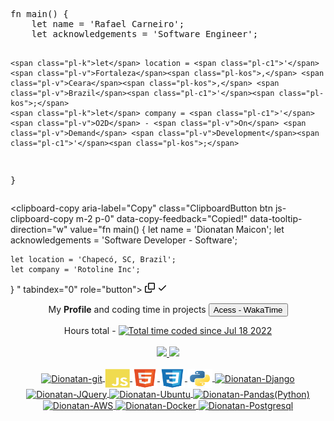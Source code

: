 <div class="highlight highlight-source-rust notranslate position-relative overflow-auto" dir="auto"><pre><span class="pl-k">fn</span> <span class="pl-en">main</span><span class="pl-kos">(</span><span class="pl-kos">)</span> <span class="pl-kos">{</span>
    <span class="pl-k">let</span> name = <span class="pl-c1">'</span><span class="pl-v">Rafael</span> <span class="pl-v">Carneiro</span><span class="pl-c1">'</span><span class="pl-kos">;</span>
    <span class="pl-k">let</span> acknowledgements = <span class="pl-c1">'</span><span class="pl-v">Software</span> <span class="pl-v">Engineer</span><span class="pl-c1">'</span><span class="pl-kos">;</span>

    <span class="pl-k">let</span> location = <span class="pl-c1">'</span><span class="pl-v">Fortaleza</span><span class="pl-kos">,</span> <span class="pl-v">Ceara</span><span class="pl-kos">,</span> <span class="pl-v">Brazil</span><span class="pl-c1">'</span><span class="pl-kos">;</span>
    <span class="pl-k">let</span> company = <span class="pl-c1">'</span><span class="pl-v">O2D</span> - <span class="pl-v">On</span> <span class="pl-v">Demand</span> <span class="pl-v">Development</span><span class="pl-c1">'</span><span class="pl-kos">;</span>
<span class="pl-kos">}</span></pre><div class="zeroclipboard-container position-absolute right-0 top-0">
    <clipboard-copy aria-label="Copy" class="ClipboardButton btn js-clipboard-copy m-2 p-0" data-copy-feedback="Copied!" data-tooltip-direction="w" value="fn main() {
    let name = 'Dionatan Maicon';
    let acknowledgements = 'Software Developer - Software';

    let location = 'Chapecó, SC, Brazil';
    let company = 'Rotoline Inc';
}
" tabindex="0" role="button">
      <svg aria-hidden="true" height="16" viewBox="0 0 16 16" version="1.1" width="16" data-view-component="true" class="octicon octicon-copy js-clipboard-copy-icon m-2">
    <path d="M0 6.75C0 5.784.784 5 1.75 5h1.5a.75.75 0 0 1 0 1.5h-1.5a.25.25 0 0 0-.25.25v7.5c0 .138.112.25.25.25h7.5a.25.25 0 0 0 .25-.25v-1.5a.75.75 0 0 1 1.5 0v1.5A1.75 1.75 0 0 1 9.25 16h-7.5A1.75 1.75 0 0 1 0 14.25Z"></path><path d="M5 1.75C5 .784 5.784 0 6.75 0h7.5C15.216 0 16 .784 16 1.75v7.5A1.75 1.75 0 0 1 14.25 11h-7.5A1.75 1.75 0 0 1 5 9.25Zm1.75-.25a.25.25 0 0 0-.25.25v7.5c0 .138.112.25.25.25h7.5a.25.25 0 0 0 .25-.25v-7.5a.25.25 0 0 0-.25-.25Z"></path>
</svg>
      <svg aria-hidden="true" height="16" viewBox="0 0 16 16" version="1.1" width="16" data-view-component="true" class="octicon octicon-check js-clipboard-check-icon color-fg-success m-2 d-none">
    <path d="M13.78 4.22a.75.75 0 0 1 0 1.06l-7.25 7.25a.75.75 0 0 1-1.06 0L2.22 9.28a.751.751 0 0 1 .018-1.042.751.751 0 0 1 1.042-.018L6 10.94l6.72-6.72a.75.75 0 0 1 1.06 0Z"></path>
</svg>
    </clipboard-copy>
  </div></div>

<div align="center">
    <p>
        My <b>Profile</b> and coding time in projects
        <a href="https://wakatime.com/@Dionatan">
            <button> Acess - WakaTime</button>
        <a>     
     </p>
     Hours total - 
     <a href="https://wakatime.com/@132d7a0b-c5c4-4a30-89d3-d98622557331"><img src="https://wakatime.com/badge/user/132d7a0b-c5c4-4a30-89d3-d98622557331.svg" alt="Total time coded since Jul 18 2022" /></a>
</div><br>
        
<div align="center">
  <a href="https://github.com/Dionatann">
  <img height="180em" src="https://github-readme-stats.vercel.app/api?username=Dionatann&show_icons=true&theme=dark&include_all_commits=true&count_private=true"/>
  <img height="180em" src="https://github-readme-stats.vercel.app/api/top-langs/?username=Dionatann&layout=compact&langs_count=7&theme=dark"/>
</div>
      
<div style="display: inline_block" align="center"><br>
  <img align="center" alt="Dionatan-git" height="30" width="40" src="https://cdn.jsdelivr.net/gh/devicons/devicon/icons/git/git-original.svg"/>
  <img align="center" alt="Dionatan-Js" height="30" width="40" src="https://raw.githubusercontent.com/devicons/devicon/master/icons/javascript/javascript-plain.svg">
  <img align="center" alt="Dionatan-HTML" height="30" width="40" src="https://raw.githubusercontent.com/devicons/devicon/master/icons/html5/html5-original.svg">
  <img align="center" alt="Dionatan-CSS" height="30" width="40" src="https://raw.githubusercontent.com/devicons/devicon/master/icons/css3/css3-original.svg">
  <img align="center" alt="Dionatan-Python" height="30" width="40" src="https://raw.githubusercontent.com/devicons/devicon/master/icons/python/python-original.svg">
  <img align="center" alt="Dionatan-Django" height="30" width="40" src="https://cdn.jsdelivr.net/gh/devicons/devicon/icons/django/django-plain.svg" />
  <img align="center" alt="Dionatan-JQuery" height="30" width="40" src="https://cdn.jsdelivr.net/gh/devicons/devicon/icons/jquery/jquery-original-wordmark.svg" />
  <img align="center" alt="Dionatan-Ubuntu" height="30" width="40" src="https://cdn.jsdelivr.net/gh/devicons/devicon/icons/ubuntu/ubuntu-plain.svg" />
  <img align="center" alt="Dionatan-Pandas(Python)" height="30" width="40" src="https://cdn.jsdelivr.net/gh/devicons/devicon/icons/pandas/pandas-original.svg" />
  <img align="center" alt="Dionatan-AWS" height="30" width="40" src="https://cdn.jsdelivr.net/gh/devicons/devicon/icons/amazonwebservices/amazonwebservices-original-wordmark.svg" /> 
  <img align="center" alt="Dionatan-Docker" height="30" width="40" src="https://cdn.jsdelivr.net/gh/devicons/devicon/icons/docker/docker-original-wordmark.svg" />
  <img align="center" alt="Dionatan-Postgresql" height="30" width="40" src="https://cdn.jsdelivr.net/gh/devicons/devicon/icons/postgresql/postgresql-original-wordmark.svg" />
</div>



  
